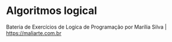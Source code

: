 # Algoritmos logical
 Bateria de Exercícios de Logica de Programação por Marília Silva | https://maliarte.com.br
 
